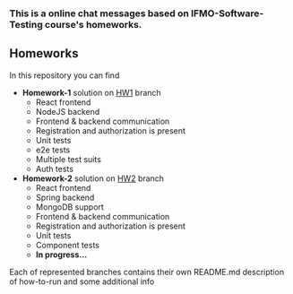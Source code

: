 ### This is a online chat messages based on IFMO-Software-Testing course's homeworks.

## Homeworks
In this repository you can find

* **Homework-1** solution on [HW1](https://github.com/EasySocHacks/ITMO-Software-Testing/tree/HW1) branch
  * React frontend
  * NodeJS backend
  * Frontend & backend communication
  * Registration and authorization is present
  * Unit tests
  * e2e tests
  * Multiple test suits
  * Auth tests
* **Homework-2** solution on [HW2](https://github.com/EasySocHacks/ITMO-Software-Testing/tree/HW2) branch
  * React frontend
  * Spring backend
  * MongoDB support
  * Frontend & backend communication
  * Registration and authorization is present
  * Unit tests
  * Component tests
  * **In progress...**

Each of represented branches contains their own README.md description of how-to-run and some additional info 